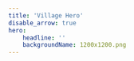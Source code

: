 ```yaml
---
title: 'Village Hero'
disable_arrow: true
hero:
    headline: ''
    backgroundName: 1200x1200.png
---
```


